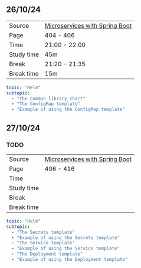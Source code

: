 ## 26/10/24

|            |                                                                                                                                                                                                                                    |
|------------|------------------------------------------------------------------------------------------------------------------------------------------------------------------------------------------------------------------------------------|
| Source     | [Microservices with Spring Boot](https://www.packtpub.com/en-us/product/microservices-with-spring-boot-3-and-spring-cloud-third-edition-9781805128694?type=print&srsltid=AfmBOopF-JAiz_PisYgqDzooyCP7qtTzBdg_G6lhCICb5PcgmihbBeHL) |
| Page       | 404 - 406                                                                                                                                                                                                                          |
| Time       | 21:00 - 22:00                                                                                                                                                                                                                      |
| Study time | 45m                                                                                                                                                                                                                                |
| Break      | 21:20 - 21:35                                                                                                                                                                                                                      |
| Break time | 15m                                                                                                                                                                                                                                |

```yaml
topic: "Helm"
subtopic:
  - "The common library chart"
  - "The ConfigMap template"
  - "Example of using the ConfigMap template"
```

## 27/10/24

### TODO

|            |                                                                                                                                                                                                                                    |
|------------|------------------------------------------------------------------------------------------------------------------------------------------------------------------------------------------------------------------------------------|
| Source     | [Microservices with Spring Boot](https://www.packtpub.com/en-us/product/microservices-with-spring-boot-3-and-spring-cloud-third-edition-9781805128694?type=print&srsltid=AfmBOopF-JAiz_PisYgqDzooyCP7qtTzBdg_G6lhCICb5PcgmihbBeHL) |
| Page       | 406 - 416                                                                                                                                                                                                                          |
| Time       |                                                                                                                                                                                                                                    |
| Study time |                                                                                                                                                                                                                                    |
| Break      |                                                                                                                                                                                                                                    |
| Break time |                                                                                                                                                                                                                                    |

```yaml
topic: "Helm"
subtopic:
  - "The Secrets template"
  - "Example of using the Secrets template"
  - "The Service template"
  - "Example of using the Service template"
  - "The Deployment template"
  - "Example of using the Deployment template"
```




